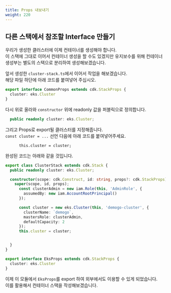 ```yaml
---
title: Props 내보내기
weight: 220
---
```


## 다른 스택에서 참조할 Interface 만들기
우리가 생성한 클러스터에 이제 컨테이너를 생성해야 합니다.  
이 스택에 그대로 이어서 컨테이너 생성을 할 수도 있겠지만 유지보수를 위해 컨테이너 생성부는 별도의 스택으로 분리하여 생성해보겠습니다.

앞서 생성한 `cluster-stack.ts`에서 이어서 작업을 해보겠습니다.  
해당 파일 하단에 아래 코드를 붙여넣어 주십시오.

```typescript
export interface CommonProps extends cdk.StackProps {
  cluster: eks.Cluster
}

```

다시 위로 올라와 `constructor` 위에 readonly 값을 퍼블릭으로 정의합니다.
```typescript
  public readonly cluster: eks.Cluster;
```

그리고 Props로 export될 클러스터를 지정해줍니다.  
`const cluster = ...` 선언 다음에 아래 코드를 붙여넣어주세요.

```
      this.cluster = cluster;

```

완성된 코드는 아래와 같을 것입니다.
```typescript
export class ClusterStack extends cdk.Stack {
  public readonly cluster: eks.Cluster;

  constructor(scope: cdk.Construct, id: string, props?: cdk.StackProps) {
    super(scope, id, props);
      const clusterAdmin = new iam.Role(this, 'AdminRole', {
        assumedBy: new iam.AccountRootPrincipal()
      });

      const cluster = new eks.Cluster(this, 'demogo-cluster', {
        clusterName: `demogo`,
        mastersRole: clusterAdmin,
        defaultCapacity: 2
      });
      this.cluster = cluster;


  }
}

export interface EksProps extends cdk.StackProps {
  cluster: eks.Cluster
}
```

이제 이 모듈에서 `EksProps`를 export 하여 외부에서도 이용할 수 있게 되었습니다.  
이를 활용해서 컨테이너 스택을 작성해보겠습니다.